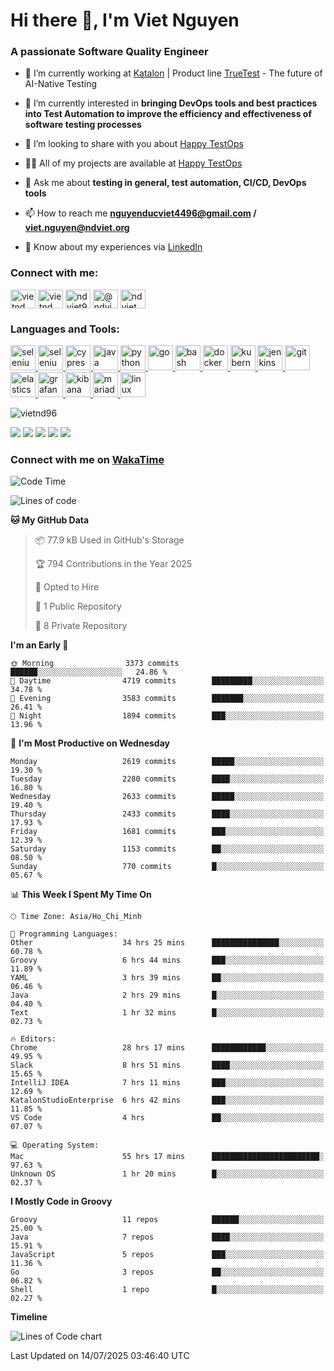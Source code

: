 <h1 align="left">Hi there 👋, I'm Viet Nguyen</h1>
<h3 align="left">A passionate Software Quality Engineer</h3>

- 🔭 I’m currently working at [Katalon](https://katalon.com/) | Product line [TrueTest](https://katalon.com/truetest) - The future of AI-Native Testing

- 🌱 I’m currently interested in **bringing DevOps tools and best practices into Test Automation to improve the
  efficiency and effectiveness of software testing processes**

- 👯 I’m looking to share with you about [Happy TestOps](https://github.com/ndviet)

- 👨‍💻 All of my projects are available at [Happy TestOps](https://github.com/ndviet)

- 💬 Ask me about **testing in general, test automation, CI/CD, DevOps tools**

- 📫 How to reach me **nguyenducviet4496@gmail.com / viet.nguyen@ndviet.org**

- 📄 Know about my experiences via [LinkedIn](https://www.linkedin.com/in/vietnd96/)

<h3 align="left">Connect with me:</h3>
<p align="left">
<a href="https://linkedin.com/in/vietnd96" target="blank"><img align="center" src="https://raw.githubusercontent.com/rahuldkjain/github-profile-readme-generator/master/src/images/icons/Social/linked-in-alt.svg" alt="vietnd" height="30" width="40" /></a>
<a href="https://fb.com/vietnd96" target="blank"><img align="center" src="https://raw.githubusercontent.com/rahuldkjain/github-profile-readme-generator/master/src/images/icons/Social/facebook.svg" alt="vietnd" height="30" width="40" /></a>
<a href="https://instagram.com/vietnd96" target="blank"><img align="center" src="https://raw.githubusercontent.com/rahuldkjain/github-profile-readme-generator/master/src/images/icons/Social/instagram.svg" alt="ndviet96" height="30" width="40" /></a>
<a href="https://medium.com/@ndviet" target="blank"><img align="center" src="https://raw.githubusercontent.com/rahuldkjain/github-profile-readme-generator/master/src/images/icons/Social/medium.svg" alt="@ndviet" height="30" width="40" /></a>
<a href="https://dev.to/ndviet" target="blank"><img align="center" src="https://raw.githubusercontent.com/rahuldkjain/github-profile-readme-generator/master/src/images/icons/Social/devto.svg" alt="ndviet" height="30" width="40" /></a>
</p>

<h3 align="left">Languages and Tools:</h3>
<p align="left">  
  <a href="https://www.selenium.dev" target="_blank" rel="noreferrer"> <img src="https://raw.githubusercontent.com/SeleniumHQ/docker-selenium/trunk/logo.png" alt="selenium" width="40" height="40"/> </a> 
  <a href="https://playwright.dev" target="_blank" rel="noreferrer"> <img src="https://playwright.dev/img/playwright-logo.svg" alt="selenium" width="40" height="40"/> </a>  
  <a href="https://www.cypress.io" target="_blank" rel="noreferrer"> <img src="https://avatars.githubusercontent.com/u/8908513" alt="cypress" width="40" height="40"/> </a> 
  <a href="https://www.java.com" target="_blank" rel="noreferrer"> <img src="https://raw.githubusercontent.com/devicons/devicon/master/icons/java/java-original.svg" alt="java" width="40" height="40"/> </a>
  <a href="https://www.python.org" target="_blank" rel="noreferrer"> <img src="https://raw.githubusercontent.com/devicons/devicon/master/icons/python/python-original.svg" alt="python" width="40" height="40"/> </a>
  <a href="https://golang.org" target="_blank" rel="noreferrer"> <img src="https://raw.githubusercontent.com/devicons/devicon/master/icons/go/go-original.svg" alt="go" width="40" height="40"/> </a> 
  <a href="https://www.gnu.org/software/bash/" target="_blank" rel="noreferrer"> <img src="https://www.vectorlogo.zone/logos/gnu_bash/gnu_bash-icon.svg" alt="bash" width="40" height="40"/> </a>
  <a href="https://www.docker.com/" target="_blank" rel="noreferrer"> <img src="https://raw.githubusercontent.com/devicons/devicon/master/icons/docker/docker-original-wordmark.svg" alt="docker" width="40" height="40"/> </a>  
  <a href="https://kubernetes.io" target="_blank" rel="noreferrer"> <img src="https://www.vectorlogo.zone/logos/kubernetes/kubernetes-icon.svg" alt="kubernetes" width="40" height="40"/> </a>  
  <a href="https://www.jenkins.io" target="_blank" rel="noreferrer"> <img src="https://www.vectorlogo.zone/logos/jenkins/jenkins-icon.svg" alt="jenkins" width="40" height="40"/> </a> 
  <a href="https://git-scm.com/" target="_blank" rel="noreferrer"> <img src="https://www.vectorlogo.zone/logos/git-scm/git-scm-icon.svg" alt="git" width="40" height="40"/> </a> 
  <a href="https://www.elastic.co" target="_blank" rel="noreferrer"> <img src="https://www.vectorlogo.zone/logos/elastic/elastic-icon.svg" alt="elasticsearch" width="40" height="40"/> </a> 
  <a href="https://grafana.com" target="_blank" rel="noreferrer"> <img src="https://www.vectorlogo.zone/logos/grafana/grafana-icon.svg" alt="grafana" width="40" height="40"/> </a> 
  <a href="https://www.elastic.co/kibana" target="_blank" rel="noreferrer"> <img src="https://www.vectorlogo.zone/logos/elasticco_kibana/elasticco_kibana-icon.svg" alt="kibana" width="40" height="40"/> </a>
  <a href="https://mariadb.org/" target="_blank" rel="noreferrer"> <img src="https://www.vectorlogo.zone/logos/mariadb/mariadb-icon.svg" alt="mariadb" width="40" height="40"/> </a> 
  <a href="https://www.linux.org/" target="_blank" rel="noreferrer"> <img src="https://raw.githubusercontent.com/devicons/devicon/master/icons/linux/linux-original.svg" alt="linux" width="40" height="40"/> </a> 
</p>

<p align="left"> <img src="https://komarev.com/ghpvc/?username=vietnd96&label=GitHub%20Profile%20Views&color=0e75b6&style=flat" alt="vietnd96" /> </p>

[![](https://raw.githubusercontent.com/vietnd96/vietnd96/main/profile-summary-card-output/github/0-profile-details.svg)](#)
[![](https://raw.githubusercontent.com/vietnd96/vietnd96/main/profile-summary-card-output/github/1-repos-per-language.svg)](#)
[![](https://raw.githubusercontent.com/vietnd96/vietnd96/main/profile-summary-card-output/github/2-most-commit-language.svg)](#)
[![](https://raw.githubusercontent.com/vietnd96/vietnd96/main/profile-summary-card-output/github/3-stats.svg)](#)
[![](https://raw.githubusercontent.com/vietnd96/vietnd96/main/profile-summary-card-output/github/4-productive-time.svg)](#)

<h3 align="left">Connect with me on <a href="https://wakatime.com/@vietnd96" target="_blank" rel="noreferrer">
WakaTime</a> </h3>

<!--START_SECTION:waka-->
![Code Time](http://img.shields.io/badge/Code%20Time-2%2C978%20hrs%2035%20mins-blue)

![Lines of code](https://img.shields.io/badge/From%20Hello%20World%20I%27ve%20Written-5.3%20million%20lines%20of%20code-blue)

**🐱 My GitHub Data** 

> 📦 77.9 kB Used in GitHub's Storage 
 > 
> 🏆 794 Contributions in the Year 2025
 > 
> 💼 Opted to Hire
 > 
> 📜 1 Public Repository 
 > 
> 🔑 8 Private Repository 
 > 
**I'm an Early 🐤** 

```text
🌞 Morning                3373 commits        ██████░░░░░░░░░░░░░░░░░░░   24.86 % 
🌆 Daytime                4719 commits        █████████░░░░░░░░░░░░░░░░   34.78 % 
🌃 Evening                3583 commits        ███████░░░░░░░░░░░░░░░░░░   26.41 % 
🌙 Night                  1894 commits        ███░░░░░░░░░░░░░░░░░░░░░░   13.96 % 
```
📅 **I'm Most Productive on Wednesday** 

```text
Monday                   2619 commits        █████░░░░░░░░░░░░░░░░░░░░   19.30 % 
Tuesday                  2280 commits        ████░░░░░░░░░░░░░░░░░░░░░   16.80 % 
Wednesday                2633 commits        █████░░░░░░░░░░░░░░░░░░░░   19.40 % 
Thursday                 2433 commits        ████░░░░░░░░░░░░░░░░░░░░░   17.93 % 
Friday                   1681 commits        ███░░░░░░░░░░░░░░░░░░░░░░   12.39 % 
Saturday                 1153 commits        ██░░░░░░░░░░░░░░░░░░░░░░░   08.50 % 
Sunday                   770 commits         █░░░░░░░░░░░░░░░░░░░░░░░░   05.67 % 
```


📊 **This Week I Spent My Time On** 

```text
🕑︎ Time Zone: Asia/Ho_Chi_Minh

💬 Programming Languages: 
Other                    34 hrs 25 mins      ███████████████░░░░░░░░░░   60.78 % 
Groovy                   6 hrs 44 mins       ███░░░░░░░░░░░░░░░░░░░░░░   11.89 % 
YAML                     3 hrs 39 mins       ██░░░░░░░░░░░░░░░░░░░░░░░   06.46 % 
Java                     2 hrs 29 mins       █░░░░░░░░░░░░░░░░░░░░░░░░   04.40 % 
Text                     1 hr 32 mins        █░░░░░░░░░░░░░░░░░░░░░░░░   02.73 % 

🔥 Editors: 
Chrome                   28 hrs 17 mins      ████████████░░░░░░░░░░░░░   49.95 % 
Slack                    8 hrs 51 mins       ████░░░░░░░░░░░░░░░░░░░░░   15.65 % 
IntelliJ IDEA            7 hrs 11 mins       ███░░░░░░░░░░░░░░░░░░░░░░   12.69 % 
KatalonStudioEnterprise  6 hrs 42 mins       ███░░░░░░░░░░░░░░░░░░░░░░   11.85 % 
VS Code                  4 hrs               ██░░░░░░░░░░░░░░░░░░░░░░░   07.07 % 

💻 Operating System: 
Mac                      55 hrs 17 mins      ████████████████████████░   97.63 % 
Unknown OS               1 hr 20 mins        █░░░░░░░░░░░░░░░░░░░░░░░░   02.37 % 
```

**I Mostly Code in Groovy** 

```text
Groovy                   11 repos            ██████░░░░░░░░░░░░░░░░░░░   25.00 % 
Java                     7 repos             ████░░░░░░░░░░░░░░░░░░░░░   15.91 % 
JavaScript               5 repos             ███░░░░░░░░░░░░░░░░░░░░░░   11.36 % 
Go                       3 repos             ██░░░░░░░░░░░░░░░░░░░░░░░   06.82 % 
Shell                    1 repo              █░░░░░░░░░░░░░░░░░░░░░░░░   02.27 % 
```



**Timeline**

![Lines of Code chart](https://raw.githubusercontent.com/VietND96/VietND96/main/assets/bar_graph.png)


 Last Updated on 14/07/2025 03:46:40 UTC
<!--END_SECTION:waka-->
